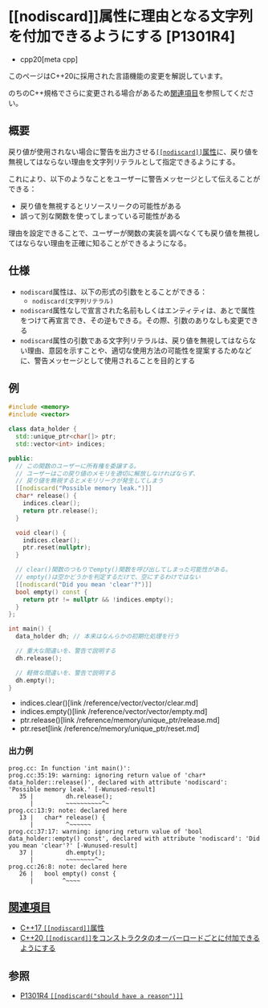 # [[nodiscard]]属性に理由となる文字列を付加できるようにする [P1301R4]
* cpp20[meta cpp]

<!-- start lang caution -->

このページはC++20に採用された言語機能の変更を解説しています。

のちのC++規格でさらに変更される場合があるため[関連項目](#relative-page)を参照してください。

<!-- last lang caution -->

## 概要
戻り値が使用されない場合に警告を出力させる[`[[nodiscard]]`属性](/lang/cpp17/nodiscard.md)に、戻り値を無視してはならない理由を文字列リテラルとして指定できるようにする。

これにより、以下のようなことをユーザーに警告メッセージとして伝えることができる：

- 戻り値を無視するとリソースリークの可能性がある
- 誤って別な関数を使ってしまっている可能性がある

理由を設定できることで、ユーザーが関数の実装を調べなくても戻り値を無視してはならない理由を正確に知ることができるようになる。


## 仕様
- `nodiscard`属性は、以下の形式の引数をとることができる：
    - `nodiscard(文字列リテラル)`
- `nodiscard`属性なしで宣言された名前もしくはエンティティは、あとで属性をつけて再宣言でき、その逆もできる。その際、引数のありなしも変更できる
- `nodiscard`属性の引数である文字列リテラルは、戻り値を無視してはならない理由、意図を示すことや、適切な使用方法の可能性を提案するためなどに、警告メッセージとして使用されることを目的とする


## 例
```cpp example
#include <memory>
#include <vector>

class data_holder {
  std::unique_ptr<char[]> ptr;
  std::vector<int> indices;

public:
  // この関数のユーザーに所有権を委譲する。
  // ユーザーはこの戻り値のメモリを適切に解放しなければならず、
  // 戻り値を無視するとメモリリークが発生してしまう
  [[nodiscard("Possible memory leak.")]] 
  char* release() {
    indices.clear();
    return ptr.release();
  }

  void clear() {
    indices.clear();
    ptr.reset(nullptr);
  }

  // clear()関数のつもりでempty()関数を呼び出してしまった可能性がある。
  // empty()は空かどうかを判定するだけで、空にするわけではない
  [[nodiscard("Did you mean 'clear'?")]] 
  bool empty() const {
    return ptr != nullptr && !indices.empty();
  }
};

int main() {
  data_holder dh; // 本来はなんらかの初期化処理を行う

  // 重大な間違いを、警告で説明する
  dh.release();

  // 軽微な間違いを、警告で説明する
  dh.empty();
}
```
* indices.clear()[link /reference/vector/vector/clear.md]
* indices.empty()[link /reference/vector/vector/empty.md]
* ptr.release()[link /reference/memory/unique_ptr/release.md]
* ptr.reset[link /reference/memory/unique_ptr/reset.md]

### 出力例
```
prog.cc: In function 'int main()':
prog.cc:35:19: warning: ignoring return value of 'char* data_holder::release()', declared with attribute 'nodiscard': 'Possible memory leak.' [-Wunused-result]
   35 |         dh.release();
      |         ~~~~~~~~~~^~
prog.cc:13:9: note: declared here
   13 |   char* release() {
      |         ^~~~~~~
prog.cc:37:17: warning: ignoring return value of 'bool data_holder::empty() const', declared with attribute 'nodiscard': 'Did you mean 'clear'?' [-Wunused-result]
   37 |         dh.empty();
      |         ~~~~~~~~^~
prog.cc:26:8: note: declared here
   26 |   bool empty() const {
      |        ^~~~~
```


## <a id="relative-page" href="#relative-page">関連項目</a>
- [C++17 `[[nodiscard]]`属性](/lang/cpp17/nodiscard.md)
- [C++20 `[[nodiscard]]`をコンストラクタのオーバーロードごとに付加できるようにする](nodiscard_for_constructors.md)


## 参照
- [P1301R4 `[[nodiscard("should have a reason")]]`](http://www.open-std.org/jtc1/sc22/wg21/docs/papers/2019/p1301r4.html)